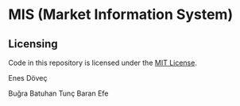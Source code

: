 # MIS (Market Information System)

## Licensing

Code in this repository is licensed under the [MIT License](https://github.com/nskrkmz/MIS/blob/main/LICENSE).

Enes Döveç

Buğra Batuhan Tunç
Baran Efe
